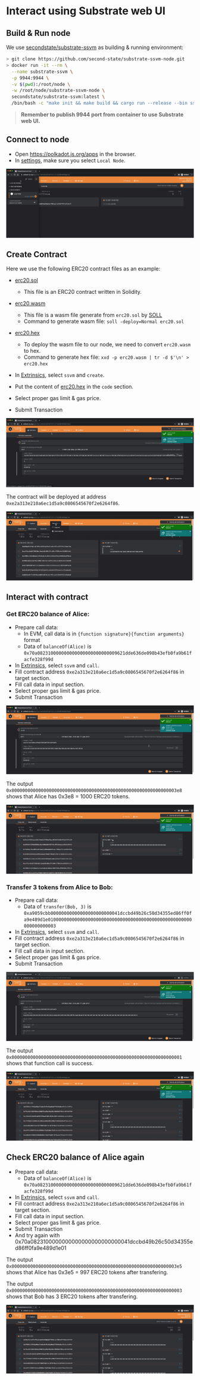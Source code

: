 # Interact using Substrate web UI

## Build & Run node

We use [secondstate/substrate-ssvm](https://hub.docker.com/r/secondstate/substrate-ssvm) as building & running environment:

```bash
> git clone https://github.com/second-state/substrate-ssvm-node.git
> docker run -it --rm \
  --name substrate-ssvm \
  -p 9944:9944 \
  -v $(pwd):/root/node \
  -w /root/node/substrate-ssvm-node \
  secondstate/substrate-ssvm:latest \
  /bin/bash -c "make init && make build && cargo run --release --bin ssvm-node -- --dev --ws-external"
```

> **Remember to publish 9944 port from container to use Substrate web UI.**

## Connect to node

- Open https://polkadot.js.org/apps in the browser.
- In [settings](https://polkadot.js.org/apps/#/settings), make sure you select `Local Node`.

![](./web-ui/local-node.png)

## Create Contract

Here we use the following ERC20 contract files as an example:
- [erc20.sol](./erc20/erc20.sol)
  - This file is an ERC20 contract written in Solidity.
- [erc20.wasm](./erc20/erc20.wasm)
  - This file is a wasm file generate from `erc20.sol` by [SOLL](https://github.com/second-state/soll)
  - Command to generate wasm file: `soll -deploy=Normal erc20.sol`
- [erc20.hex](./erc20/erc20.hex)
  - To deploy the wasm file to our node, we need to convert `erc20.wasm` to hex.
  - Command to generate hex file: `xxd -p erc20.wasm | tr -d $'\n' > erc20.hex`

- In [Extrinsics](https://polkadot.js.org/apps/#/extrinsics), select `ssvm` and `create`.
- Put the content of [erc20.hex](./erc20/erc20.hex) in the `code` section.
- Select proper gas limit & gas price.
- Submit Transaction

![](./web-ui/deploy-contract.png)

The contract will be deployed at address `0xe2a313e210a6ec1d5a9c0806545670f2e6264f86`.

![](./web-ui/contract-address.png)

## Interact with contract

### Get ERC20 balance of Alice:

- Prepare call data:
  - In EVM, call data is in `{function signature}{function arguments}` format
  - Data of `balanceOf(Alice)` is `0x70a082310000000000000000000000009621dde636de098b43efb0fa9b61facfe328f99d`
- In [Extrinsics](https://polkadot.js.org/apps/#/extrinsics), select `ssvm` and `call`.
- Fill contract address `0xe2a313e210a6ec1d5a9c0806545670f2e6264f86` in target section.
- Fill call data in input section.
- Select proper gas limit & gas price.
- Submit Transaction

![](./web-ui/sendtx-balanceOfAlice.png)

The output `0x00000000000000000000000000000000000000000000000000000000000003e8` shows that Alice has 0x3e8 = 1000 ERC20 tokens.

![](./web-ui/before-balanceOfAlice.png)

### Transfer 3 tokens from Alice to Bob:

- Prepare call data:
  - Data of `transfer(Bob, 3)` is `0xa9059cbb00000000000000000000000041dccbd49b26c50d34355ed86ff0fa9e489d1e010000000000000000000000000000000000000000000000000000000000000003`
- In [Extrinsics](https://polkadot.js.org/apps/#/extrinsics), select `ssvm` and `call`.
- Fill contract address `0xe2a313e210a6ec1d5a9c0806545670f2e6264f86` in target section.
- Fill call data in input section.
- Select proper gas limit & gas price.
- Submit Transaction

![](./web-ui/sendtx-transfer.png)

The output `0x0000000000000000000000000000000000000000000000000000000000000001` shows that function call is success.

![](./web-ui/after-transfer.png)

## Check ERC20 balance of Alice again

- Prepare call data:
  - Data of `balanceOf(Alice)` is `0x70a082310000000000000000000000009621dde636de098b43efb0fa9b61facfe328f99d`
- In [Extrinsics](https://polkadot.js.org/apps/#/extrinsics), select `ssvm` and `call`.
- Fill contract address `0xe2a313e210a6ec1d5a9c0806545670f2e6264f86` in target section.
- Fill call data in input section.
- Select proper gas limit & gas price.
- Submit Transaction
- And try again with 0x70a0823100000000000000000000000041dccbd49b26c50d34355ed86ff0fa9e489d1e01

The output `0x00000000000000000000000000000000000000000000000000000000000003e5` shows that Alice has 0x3e5 = 997 ERC20 tokens after transfering.

The output `0x0000000000000000000000000000000000000000000000000000000000000003` shows that Bob has 3 ERC20 tokens after transfering.

![](./web-ui/after-balanceOfAliceBob.png)